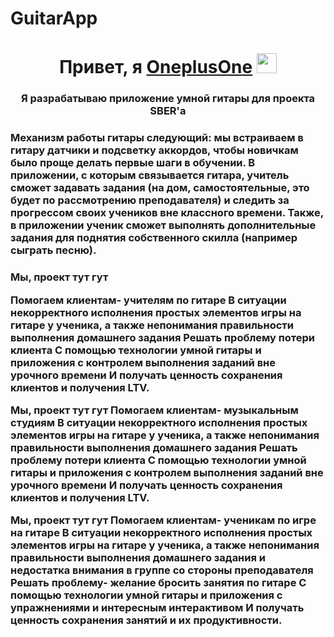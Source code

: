 # GuitarApp

<h1 align="center">Привет, я <a href="https://daniilshat.ru/" target="_blank">OneplusOne</a> 
<img src="https://github.com/blackcater/blackcater/raw/main/images/Hi.gif" height="32"/></h1>
<h3 align="center">Я разрабатываю приложение умной гитары для проекта SBER'a</h3>
<h3 align="left">Механизм работы гитары следующий: мы встраиваем в гитару датчики и подсветку аккордов, чтобы новичкам было проще делать первые шаги в обучении. В приложении, с которым связывается гитара,  учитель сможет задавать задания (на дом, самостоятельные, это будет по рассмотрению преподавателя) и следить за прогрессом своих учеников вне классного времени. Также, в приложении ученик сможет выполнять дополнительные задания для поднятия собственного скилла (например сыграть песню). </h3>
<h3 align ="left">Мы, проект тут гут 

Помогаем клиентам- учителям по гитаре 
В ситуации некорректного исполнения простых элементов игры на гитаре у ученика, а также непонимания правильности выполнения домашнего задания 
Решать проблему  потери клиента 
С помощью технологии умной гитары и приложения с контролем выполнения заданий вне урочного времени 
И получать ценность сохранения клиентов и получения LTV. 
 

Мы, проект тут гут 
Помогаем клиентам- музыкальным студиям 
В ситуации некорректного исполнения простых элементов игры на гитаре у ученика, а также непонимания правильности выполнения домашнего задания 
Решать проблему  потери клиента 
С помощью технологии умной гитары и приложения с контролем выполнения заданий вне урочного времени 
И получать ценность сохранения клиентов и получения LTV. 
 
Мы, проект тут гут 
Помогаем клиентам- ученикам по игре на гитаре 
В ситуации некорректного исполнения простых элементов игры на гитаре у ученика, а также непонимания правильности выполнения домашнего задания и недостатка внимания в группе со стороны преподавателя 
Решать проблему- желание бросить занятия по гитаре 
С помощью технологии умной гитары и приложения с упражнениями и интересным интерактивом 
И получать ценность сохранения занятий и их продуктивности.
